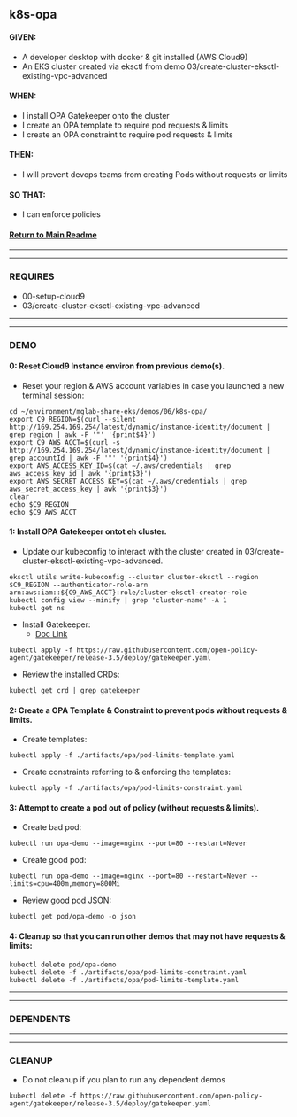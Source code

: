 ## k8s-opa

#### GIVEN:
  - A developer desktop with docker & git installed (AWS Cloud9)
  - An EKS cluster created via eksctl from demo 03/create-cluster-eksctl-existing-vpc-advanced

#### WHEN:
  - I install OPA Gatekeeper onto the cluster
  - I create an OPA template to require pod requests & limits
  - I create an OPA constraint to require pod requests & limits

#### THEN:
  - I will prevent devops teams from creating Pods without requests or limits

#### SO THAT:
  - I can enforce policies

#### [Return to Main Readme](https://github.com/virtmerlin/mglab-share-eks#demos)

---------------------------------------------------------------
---------------------------------------------------------------
### REQUIRES
- 00-setup-cloud9
- 03/create-cluster-eksctl-existing-vpc-advanced

---------------------------------------------------------------
---------------------------------------------------------------
### DEMO

#### 0: Reset Cloud9 Instance environ from previous demo(s).
- Reset your region & AWS account variables in case you launched a new terminal session:
```
cd ~/environment/mglab-share-eks/demos/06/k8s-opa/
export C9_REGION=$(curl --silent http://169.254.169.254/latest/dynamic/instance-identity/document |  grep region | awk -F '"' '{print$4}')
export C9_AWS_ACCT=$(curl -s http://169.254.169.254/latest/dynamic/instance-identity/document | grep accountId | awk -F '"' '{print$4}')
export AWS_ACCESS_KEY_ID=$(cat ~/.aws/credentials | grep aws_access_key_id | awk '{print$3}')
export AWS_SECRET_ACCESS_KEY=$(cat ~/.aws/credentials | grep aws_secret_access_key | awk '{print$3}')
clear
echo $C9_REGION
echo $C9_AWS_ACCT
```

#### 1: Install OPA Gatekeeper ontot eh cluster.
- Update our kubeconfig to interact with the cluster created in 03/create-cluster-eksctl-existing-vpc-advanced.
```
eksctl utils write-kubeconfig --cluster cluster-eksctl --region $C9_REGION --authenticator-role-arn arn:aws:iam::${C9_AWS_ACCT}:role/cluster-eksctl-creator-role
kubectl config view --minify | grep 'cluster-name' -A 1
kubectl get ns
```
- Install Gatekeeper:
  - [Doc Link](https://open-policy-agent.github.io/gatekeeper/website/docs/install/)
```
kubectl apply -f https://raw.githubusercontent.com/open-policy-agent/gatekeeper/release-3.5/deploy/gatekeeper.yaml
```
- Review the installed CRDs:
```
kubectl get crd | grep gatekeeper
```

#### 2: Create a OPA Template & Constraint to prevent pods without requests & limits.
- Create templates:
```
kubectl apply -f ./artifacts/opa/pod-limits-template.yaml
```
- Create constraints referring to & enforcing the templates:
```
kubectl apply -f ./artifacts/opa/pod-limits-constraint.yaml
```

#### 3: Attempt to create a pod out of policy (without requests & limits).
- Create bad pod:
```
kubectl run opa-demo --image=nginx --port=80 --restart=Never
```
- Create good pod:
```
kubectl run opa-demo --image=nginx --port=80 --restart=Never --limits=cpu=400m,memory=800Mi
```
- Review good pod JSON:
```
kubectl get pod/opa-demo -o json
```

#### 4: Cleanup so that you can run other demos that may not have requests & limits:
```
kubectl delete pod/opa-demo
kubectl delete -f ./artifacts/opa/pod-limits-constraint.yaml
kubectl delete -f ./artifacts/opa/pod-limits-template.yaml
```
---------------------------------------------------------------
---------------------------------------------------------------
### DEPENDENTS

---------------------------------------------------------------
---------------------------------------------------------------
### CLEANUP
- Do not cleanup if you plan to run any dependent demos
```
kubectl delete -f https://raw.githubusercontent.com/open-policy-agent/gatekeeper/release-3.5/deploy/gatekeeper.yaml
```
